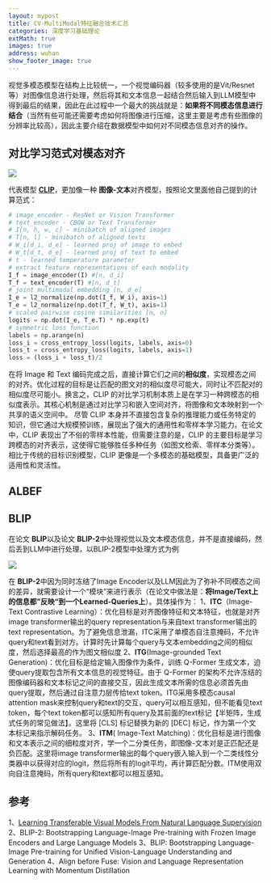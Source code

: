 ```yaml
---
layout: mypost
title: CV-MultiModal特征融合技术汇总
categories: 深度学习基础理论
extMath: true
images: true
address: wuhan
show_footer_image: true
---
```


视觉多模态模型在结构上比较统一，一个视觉编码器（较多使用的是Vit/Resnet等）对图像信息进行处理，然后将其和文本信息一起结合然后输入到LLM模型中得到最后的结果，因此在此过程中一个最大的挑战就是：**如果将不同模态信息进行结合**（当然有些可能还需要考虑如何将图像进行压缩，这里主要是考虑有些图像的分辨率比较高），因此主要介绍在数据模型中如何对不同模态信息对齐的操作。

## 对比学习范式对模态对齐

![](https://s2.loli.net/2025/02/28/Etd12rvwxXoLNPg.png)

代表模型 [**CLIP**](https://arxiv.org/pdf/2103.00020)，更加像一种 **图像-文本**对齐模型，按照论文里面他自己提到的计算范式：

```python
# image_encoder - ResNet or Vision Transformer
# text_encoder - CBOW or Text Transformer
# I[n, h, w, c] - minibatch of aligned images
# T[n, l] - minibatch of aligned texts
# W_i[d_i, d_e] - learned proj of image to embed
# W_t[d_t, d_e] - learned proj of text to embed
# t - learned temperature parameter
# extract feature representations of each modality
I_f = image_encoder(I) #[n, d_i]
T_f = text_encoder(T) #[n, d_t]
# joint multimodal embedding [n, d_e]
I_e = l2_normalize(np.dot(I_f, W_i), axis=1)
T_e = l2_normalize(np.dot(T_f, W_t), axis=1)
# scaled pairwise cosine similarities [n, n]
logits = np.dot(I_e, T_e.T) * np.exp(t)
# symmetric loss function
labels = np.arange(n)
loss_i = cross_entropy_loss(logits, labels, axis=0)
loss_t = cross_entropy_loss(logits, labels, axis=1)
loss = (loss_i + loss_t)/2
```

在将 Image 和 Text 编码完成之后，直接计算它们之间的**相似度**，实现模态之间的对齐。优化过程的目标是让匹配的图文对的相似度尽可能大，同时让不匹配对的相似度尽可能小。换言之，CLIP 的对比学习机制本质上是在学习一种跨模态的相似度表示。其核心机制是通过对比学习和嵌入空间对齐，将图像和文本映射到一个共享的语义空间中。
尽管 CLIP 本身并不直接包含复杂的推理能力或任务特定的知识，但它通过大规模预训练，展现出了强大的通用性和零样本学习能力。在论文中，CLIP 表现出了不俗的零样本性能，但需要注意的是，CLIP 的主要目标是学习跨模态的对齐表示，这使得它能够胜任多种任务（如图文检索、零样本分类等）。相比于传统的目标识别模型，CLIP 更像是一个多模态的基础模型，具备更广泛的适用性和灵活性。

## ALBEF

## BLIP

在论文 **BLIP**以及论文 **BLIP-2**中处理视觉以及文本模态信息，并不是直接编码，然后丢到LLM中进行处理，以BLIP-2模型中处理方式为例

![](https://s2.loli.net/2025/02/28/V1KEQ5dgnMZyo6Y.png)

在 **BLIP-2**中因为同时冻结了Image Encoder以及LLM因此为了弥补不同模态之间的差异，就需要设计一个“模块”来进行表示（在论文中做法是：**将Image/Text上的信息都”反映“到一个Learned-Queries上**）。具体操作为：
1、**ITC**（Image-Text Contrastive Learning）：优化目标是对齐图像特征和文本特征，也就是对齐image transformer输出的query representation与来自text transformer输出的text representation。为了避免信息泄漏，ITC采用了单模态自注意掩码，不允许query和text看到对方。计算时先计算每个query与文本embedding之间的相似度，然后选择最高的作为图文相似度
2、**ITG**(Image-grounded Text Generation)：优化目标是给定输入图像作为条件，训练 Q-Former 生成文本，迫使query提取包含所有文本信息的视觉特征。由于 Q-Former 的架构不允许冻结的图像编码器和文本标记之间的直接交互，因此生成文本所需的信息必须首先由query提取，然后通过自注意力层传给text token。ITG采用多模态causal attention mask来控制query和text的交互，query可以相互感知，但不能看见text token，每个text token都可以感知所有query及其前面的text标记【半矩阵，生成式任务的常见做法】。这里将 [CLS] 标记替换为新的 [DEC] 标记，作为第一个文本标记来指示解码任务。
3、**ITM**( Image-Text Matching)：优化目标是进行图像和文本表示之间的细粒度对齐，学一个二分类任务，即图像-文本对是正匹配还是负匹配。这里将image transformer输出的每个query嵌入输入到一个二类线性分类器中以获得对应的logit，然后将所有的logit平均，再计算匹配分数。ITM使用双向自注意掩码，所有query和text都可以相互感知。

## 参考
1、[Learning Transferable Visual Models From Natural Language Supervision](https://arxiv.org/pdf/2103.00020)
2、BLIP-2: Bootstrapping Language-Image Pre-training with Frozen Image Encoders and Large Language Models
3、BLIP: Bootstrapping Language-Image Pre-training for Unified Vision-Language Understanding and Generation
4、Align before Fuse: Vision and Language Representation Learning with Momentum Distillation